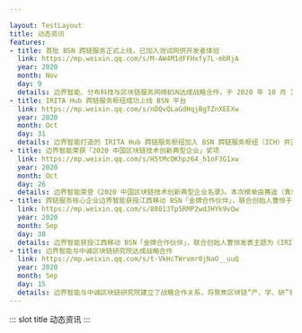 ```yaml
---

layout: TestLayout
title: 动态资讯
features:
- title: 首批 BSN 跨链服务正式上线，已加入测试网供开发者体验 
  link: https://mp.weixin.qq.com/s/M-AW4M1dFFHxfy7L-mbRjA
  year: 2020
  month: Nov
  day: 9
  details: 边界智能、分布科技与区块链服务网络BSN达成战略合作，于 2020 年 10 月 31 日，在 BSN 跨链通信枢纽（Interchain Communications Hub）中各自适配完成了 IRITA Hub 和 Poly Enterprise 这两种跨链服务并在 BSN 测试网上线。
- title: IRITA Hub 跨链服务枢纽成功上线 BSN 平台
  link: https://mp.weixin.qq.com/s/nDQvQLaGdHqjBgTZnXEEXw
  year: 2020
  month: Oct
  day: 31
  details: 边界智能打造的 IRITA Hub 跨链服务枢纽加入 BSN 跨链服务枢纽（ICH）并正式上线。IRITA Hub 是边界智能自主研发的 IRITA 联盟链产品线中专注跨链服务的产品，为打造 BSN 成为「全球性区块链互联网」提供重要的技术基础。
- title: 边界智能荣获「2020 中国区块链技术创新典型企业」奖项
  link: https://mp.weixin.qq.com/s/H5tMcOKhpz64_h1oF3G1xw
  year: 2020
  month: Oct
  day: 26  
  details: 边界智能荣登《2020 中国区块链技术创新典型企业名录》。本次榜单由赛迪（青岛）区块链研究院在「链上未来·2020 区块链产业发展峰会」中颁布。
- title: 跨链服务核心企业边界智能获授江西移动 BSN「金牌合作伙伴」，联合创始人曹恒于大会发表主题演讲
  link: https://mp.weixin.qq.com/s/88013Tp5RMP2wdJHYk9vQw
  year: 2020
  month: Sep
  day: 30
  details: 边界智能获授江西移动 BSN「金牌合作伙伴」，联合创始人曹恒发表主题为《IRITA Hub：新基建中的跨链服务枢纽——打造 BSN 支持隐私保护的跨链服务基础设施》的演讲。
- title: 边界智能与中诚区块链研究院达成战略合作
  link: https://mp.weixin.qq.com/s/t-VkHcTWrvmr0jNaO__uuQ
  year: 2020
  month: Sep
  day: 15
  details: 边界智能与中诚区块链研究院建立了战略合作关系，将聚焦区块链“产、学、研”领域，将围绕央行数字货币（CBDC），证券化通证发行（STO），大数据，以及企业区块链应用等方面展开合作。
---
```


::: slot title
  动态资讯
:::

   
   
   
   
   
